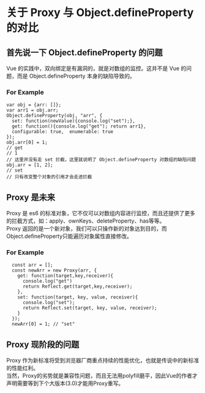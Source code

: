 # 关于 Proxy 与 Object.defineProperty 的对比

## 首先说一下 Object.defineProperty 的问题

Vue 的实践中，双向绑定是有漏洞的，就是对数组的监控。这并不是 Vue 的问题，而是 Object.defineProperty 本身的缺陷导致的。 
### For Example
```
var obj = {arr: []};
var arr1 = obj.arr;
Object.defineProperty(obj, "arr", {
  set: function(newValue){console.log("set");},
  get: function(){console.log("get"); return arr1},
  configurable: true,  enumerable: true
});
obj.arr[0] = 1; 
// get 
// 1 
// 这里并没有走 set 拦截，这里就说明了 Object.defineProperty 对数组的缺陷问题
obj.arr = [1, 2];
// set
// 只有改变整个对象的引用才会走进拦截
```

## Proxy 是未来
Proxy 是 es6 的标准对象，它不仅可以对数组内容进行监控，而且还提供了更多的拦截方式，如：apply、ownKeys、deleteProperty、has等等。  
Proxy 返回的是一个新对象，我们可以只操作新的对象达到目的，而Object.defineProperty只能遍历对象属性直接修改。  
### For Example
```
  const arr = [];
  const newArr = new Proxy(arr, {
    get: function(target,key,receiver){
      console.log("get")
      return Reflect.get(target,key,receiver);
    },
    set: function(target, key, value, receiver){
      console.log("set");
      return Reflect.set(target, key, value, receiver);
    }
  });
  newArr[0] = 1; // "set"
```

## Proxy 现阶段的问题
Proxy 作为新标准将受到浏览器厂商重点持续的性能优化，也就是传说中的新标准的性能红利。  
当然，Proxy的劣势就是兼容性问题，而且无法用polyfill磨平，因此Vue的作者才声明需要等到下个大版本(3.0)才能用Proxy重写。
